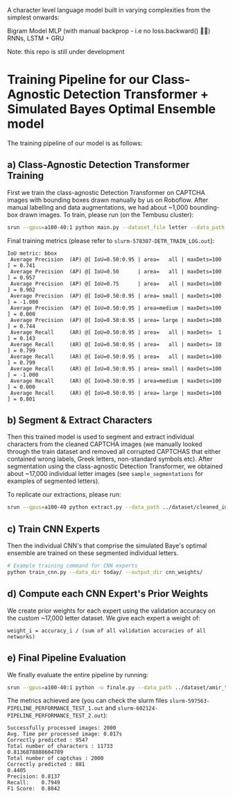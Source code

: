 A character level language model built in varying complexities from the simplest onwards:

Bigram Model
MLP (with manual backprop - i.e no loss.backward() 💪🏼)
RNNs, LSTM + GRU

Note: this repo is still under development


# Training Pipeline for our Class-Agnostic Detection Transformer + Simulated Bayes Optimal Ensemble model

The training pipeline of our model is as follows:

## a) Class-Agnostic Detection Transformer Training

First we train the class-agnostic Detection Transformer on CAPTCHA images with bounding boxes drawn manually by us on Roboflow. After manual labelling and data augmentations, we had about ~1,000 bounding-box drawn images. To train, please run (on the Tembusu cluster):

```bash
srun --gpus=a100-40:1 python main.py --dataset_file letter --data_path ../dataset/ --output_dir output --resume weights/detr-r50-e632da11.pth
```

Final training metrics (please refer to `slurm-578307-DETR_TRAIN_LOG.out`):

```
IoU metric: bbox
 Average Precision  (AP) @[ IoU=0.50:0.95 | area=   all | maxDets=100 ] = 0.741
 Average Precision  (AP) @[ IoU=0.50      | area=   all | maxDets=100 ] = 0.957
 Average Precision  (AP) @[ IoU=0.75      | area=   all | maxDets=100 ] = 0.902
 Average Precision  (AP) @[ IoU=0.50:0.95 | area= small | maxDets=100 ] = -1.000
 Average Precision  (AP) @[ IoU=0.50:0.95 | area=medium | maxDets=100 ] = 0.000
 Average Precision  (AP) @[ IoU=0.50:0.95 | area= large | maxDets=100 ] = 0.744
 Average Recall     (AR) @[ IoU=0.50:0.95 | area=   all | maxDets=  1 ] = 0.143
 Average Recall     (AR) @[ IoU=0.50:0.95 | area=   all | maxDets= 10 ] = 0.799
 Average Recall     (AR) @[ IoU=0.50:0.95 | area=   all | maxDets=100 ] = 0.799
 Average Recall     (AR) @[ IoU=0.50:0.95 | area= small | maxDets=100 ] = -1.000
 Average Recall     (AR) @[ IoU=0.50:0.95 | area=medium | maxDets=100 ] = 0.000
 Average Recall     (AR) @[ IoU=0.50:0.95 | area= large | maxDets=100 ] = 0.801
```

## b) Segment & Extract Characters

Then this trained model is used to segment and extract individual characters from the cleaned CAPTCHA images (we manually looked through the train dataset and removed all corrupted CAPTCHAS that either contained wrong labels, Greek letters, non-standard symbols etc). After segmentation using the class-agnostic Detection Transformer, we obtained about ~17,000 individual letter images (see `sample_segmentations` for examples of segmented letters).

To replicate our extractions, please run:

```bash
srun --gpus=a100-40 python extract.py --data_path ../dataset/cleaned_images --resume old_output/checkpoint.pth --output_dir today
```

## c) Train CNN Experts

Then the individual CNN's that comprise the simulated Baye's optimal ensemble are trained on these segmented individual letters.

```bash
# Example training command for CNN experts
python train_cnn.py --data_dir today/ --output_dir cnn_weights/
```

## d) Compute each CNN Expert's Prior Weights

We create prior weights for each expert using the validation accuracy on the custom ~17,000 letter dataset. We give each expert a weight of:

```
weight_i = accuracy_i / (sum of all validation accuracies of all networks)
```

## e) Final Pipeline Evaluation

We finally evaluate the entire pipeline by running:

```bash
srun --gpus=a100-40:1 python -u finale.py --data_path ../dataset/amir_test/test --resume old_output/checkpoint.pth
```

The metrics achieved are (you can check the slurm files `slurm-597563-PIPELINE_PERFORMANCE_TEST_1.out` and `slurm-602124-PIPELINE_PERFORMANCE_TEST_2.out`):

```
Successfully processed images: 2000
Avg. Time per processed image: 0.017s
Correctly predicted : 9547
Total number of characters : 11733
0.8136878888604789
Total number of captchas : 2000
Correctly predicted : 881
0.4405
Precision: 0.8137
Recall:    0.7949
F1 Score:  0.8042

